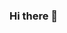 ### Hi there 👋

<!--
**jahnavibethinii/jahnavibethinii** is a ✨ _special_ ✨

👋 Hi, I’m @JahnaviBethini
🤩 Pronouns, She/Her
👀 I’m a Software Engineering
🔊 Lets talk about Tech stuff
🔭 Currently immersing myself in learning all things, tackling LeetCode challenges, delving into open-source projects and cherishing communities and to be a Full Stack Dveleoper
💞️ I’m looking to collaborate on OpenSource Projects
📫 How to reach me jahnavibethini17@gmail.com 
⚡ Fun fact: There are over 24 million software engineers in the world!
🔭 Currently immersing myself in learning all things, tackling LeetCode challenges, delving into open-source projects, relishing hackathons, and cherishing communities 💕
-->
